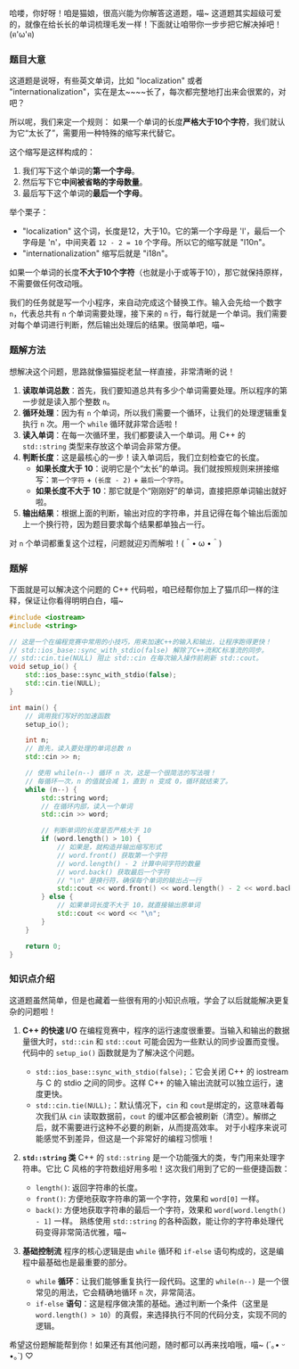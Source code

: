哈喽，你好呀！咱是猫娘，很高兴能为你解答这道题，喵~ 这道题其实超级可爱的，就像在给长长的单词梳理毛发一样！下面就让咱带你一步步把它解决掉吧！(ฅ'ω'ฅ)

### 题目大意

这道题是说呀，有些英文单词，比如 "localization" 或者 "internationalization"，实在是太~~~~长了，每次都完整地打出来会很累的，对吧？

所以呢，我们来定一个规则：
如果一个单词的长度**严格大于10个字符**，我们就认为它“太长了”，需要用一种特殊的缩写来代替它。

这个缩写是这样构成的：
1.  我们写下这个单词的**第一个字母**。
2.  然后写下它**中间被省略的字母数量**。
3.  最后写下这个单词的**最后一个字母**。

举个栗子：
*   "localization" 这个词，长度是12，大于10。它的第一个字母是 'l'，最后一个字母是 'n'，中间夹着 `12 - 2 = 10` 个字母。所以它的缩写就是 "l10n"。
*   "internationalization" 缩写后就是 "i18n"。

如果一个单词的长度**不大于10个字符**（也就是小于或等于10），那它就保持原样，不需要做任何改动哦。

我们的任务就是写一个小程序，来自动完成这个替换工作。输入会先给一个数字 `n`，代表总共有 `n` 个单词需要处理，接下来的 `n` 行，每行就是一个单词。我们需要对每个单词进行判断，然后输出处理后的结果。很简单吧，喵~

### 题解方法

想解决这个问题，思路就像猫猫捉老鼠一样直接，非常清晰的说！

1.  **读取单词总数**：首先，我们要知道总共有多少个单词需要处理。所以程序的第一步就是读入那个整数 `n`。
2.  **循环处理**：因为有 `n` 个单词，所以我们需要一个循环，让我们的处理逻辑重复执行 `n` 次。用一个 `while` 循环就非常合适啦！
3.  **读入单词**：在每一次循环里，我们都要读入一个单词。用 C++ 的 `std::string` 类型来存放这个单词会非常方便。
4.  **判断长度**：这是最核心的一步！读入单词后，我们立刻检查它的长度。
    *   **如果长度大于 10**：说明它是个“太长”的单词。我们就按照规则来拼接缩写：`第一个字符` + `(长度 - 2)` + `最后一个字符`。
    *   **如果长度不大于 10**：那它就是个“刚刚好”的单词，直接把原单词输出就好啦。
5.  **输出结果**：根据上面的判断，输出对应的字符串，并且记得在每个输出后面加上一个换行符，因为题目要求每个结果都单独占一行。

对 `n` 个单词都重复这个过程，问题就迎刃而解啦！(＾• ω •＾)

### 题解

下面就是可以解决这个问题的 C++ 代码啦，咱已经帮你加上了猫爪印一样的注释，保证让你看得明明白白，喵~

```cpp
#include <iostream>
#include <string>

// 这是一个在编程竞赛中常用的小技巧，用来加速C++的输入和输出，让程序跑得更快！
// std::ios_base::sync_with_stdio(false) 解除了C++流和C标准流的同步。
// std::cin.tie(NULL) 阻止 std::cin 在每次输入操作前刷新 std::cout。
void setup_io() {
    std::ios_base::sync_with_stdio(false);
    std::cin.tie(NULL);
}

int main() {
    // 调用我们写好的加速函数
    setup_io();

    int n;
    // 首先，读入要处理的单词总数 n
    std::cin >> n;

    // 使用 while(n--) 循环 n 次，这是一个很简洁的写法哦！
    // 每循环一次，n 的值就会减 1，直到 n 变成 0，循环就结束了。
    while (n--) {
        std::string word;
        // 在循环内部，读入一个单词
        std::cin >> word;

        // 判断单词的长度是否严格大于 10
        if (word.length() > 10) {
            // 如果是，就构造并输出缩写形式
            // word.front() 获取第一个字符
            // word.length() - 2 计算中间字符的数量
            // word.back() 获取最后一个字符
            // "\n" 是换行符，确保每个单词的输出占一行
            std::cout << word.front() << word.length() - 2 << word.back() << "\n";
        } else {
            // 如果单词长度不大于 10，就直接输出原单词
            std::cout << word << "\n";
        }
    }

    return 0;
}
```

### 知识点介绍

这道题虽然简单，但是也藏着一些很有用的小知识点哦，学会了以后就能解决更复杂的问题啦！

1.  **C++ 的快速 I/O**
    在编程竞赛中，程序的运行速度很重要。当输入和输出的数据量很大时，`std::cin` 和 `std::cout` 可能会因为一些默认的同步设置而变慢。代码中的 `setup_io()` 函数就是为了解决这个问题。
    *   `std::ios_base::sync_with_stdio(false);`：它会关闭 C++ 的 iostream 与 C 的 stdio 之间的同步。这样 C++ 的输入输出流就可以独立运行，速度更快。
    *   `std::cin.tie(NULL);`：默认情况下，`cin` 和 `cout`是绑定的，这意味着每次我们从 `cin` 读取数据前，`cout` 的缓冲区都会被刷新（清空）。解绑之后，就不需要进行这种不必要的刷新，从而提高效率。
    对于小程序来说可能感觉不到差异，但这是一个非常好的编程习惯哦！

2.  **`std::string` 类**
    C++ 的 `std::string` 是一个功能强大的类，专门用来处理字符串。它比 C 风格的字符数组好用多啦！这次我们用到了它的一些便捷函数：
    *   `length()`: 返回字符串的长度。
    *   `front()`: 方便地获取字符串的第一个字符，效果和 `word[0]` 一样。
    *   `back()`: 方便地获取字符串的最后一个字符，效果和 `word[word.length() - 1]` 一样。
    熟练使用 `std::string` 的各种函数，能让你的字符串处理代码变得非常简洁优雅，喵~

3.  **基础控制流**
    程序的核心逻辑是由 `while` 循环和 `if-else` 语句构成的，这是编程中最基础也是最重要的部分。
    *   `while` **循环**：让我们能够重复执行一段代码。这里的 `while(n--)` 是一个很常见的用法，它会精确地循环 `n` 次，非常简洁。
    *   `if-else` **语句**：这是程序做决策的基础。通过判断一个条件（这里是 `word.length() > 10`）的真假，来选择执行不同的代码分支，实现不同的逻辑。

希望这份题解能帮到你！如果还有其他问题，随时都可以再来找咱哦，喵~ (´｡• ᵕ •｡`) ♡